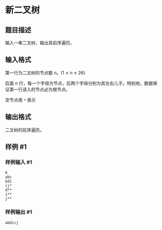 # 新二叉树

## 题目描述

输入一串二叉树，输出其前序遍历。

## 输入格式

第一行为二叉树的节点数 $n$。($1 \leq n \leq 26$)

后面 $n$ 行，每一个字母为节点，后两个字母分别为其左右儿子。特别地，数据保证第一行读入的节点必为根节点。

空节点用 `*` 表示

## 输出格式

二叉树的前序遍历。

## 样例 #1

### 样例输入 #1

```
6
abc
bdi
cj*
d**
i**
j**
```

### 样例输出 #1

```
abdicj
```